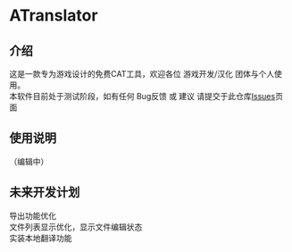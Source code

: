 # ATranslator

## 介绍
这是一款专为游戏设计的免费CAT工具，欢迎各位 游戏开发/汉化 团体与个人使用。  
本软件目前处于测试阶段，如有任何 Bug反馈 或 建议 请提交于此仓库[Issues](https://github.com/MoyouDE/ATranslator-Release/issues)页面

## 使用说明  
（编辑中）
## 未来开发计划  
导出功能优化  
文件列表显示优化，显示文件编辑状态  
实装本地翻译功能
